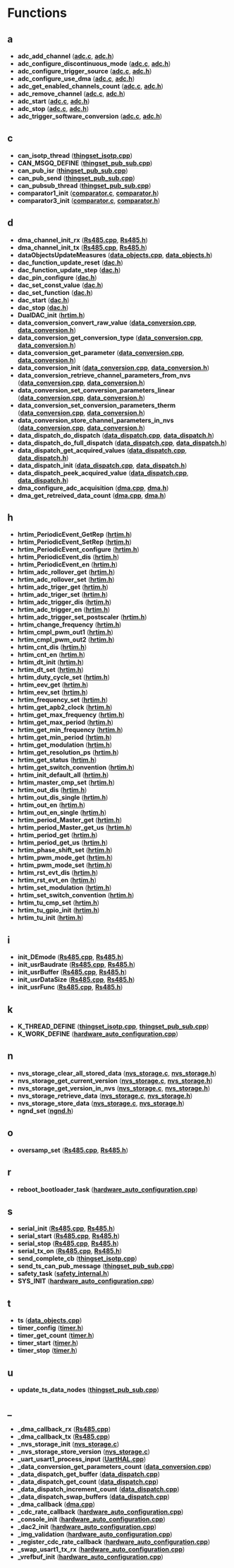 
# Functions



## a

* **adc\_add\_channel** ([**adc.c**](adc_8c.md), [**adc.h**](adc_8h.md))
* **adc\_configure\_discontinuous\_mode** ([**adc.c**](adc_8c.md), [**adc.h**](adc_8h.md))
* **adc\_configure\_trigger\_source** ([**adc.c**](adc_8c.md), [**adc.h**](adc_8h.md))
* **adc\_configure\_use\_dma** ([**adc.c**](adc_8c.md), [**adc.h**](adc_8h.md))
* **adc\_get\_enabled\_channels\_count** ([**adc.c**](adc_8c.md), [**adc.h**](adc_8h.md))
* **adc\_remove\_channel** ([**adc.c**](adc_8c.md), [**adc.h**](adc_8h.md))
* **adc\_start** ([**adc.c**](adc_8c.md), [**adc.h**](adc_8h.md))
* **adc\_stop** ([**adc.c**](adc_8c.md), [**adc.h**](adc_8h.md))
* **adc\_trigger\_software\_conversion** ([**adc.c**](adc_8c.md), [**adc.h**](adc_8h.md))


## c

* **can\_isotp\_thread** ([**thingset\_isotp.cpp**](thingset__isotp_8cpp.md))
* **CAN\_MSGQ\_DEFINE** ([**thingset\_pub\_sub.cpp**](thingset__pub__sub_8cpp.md))
* **can\_pub\_isr** ([**thingset\_pub\_sub.cpp**](thingset__pub__sub_8cpp.md))
* **can\_pub\_send** ([**thingset\_pub\_sub.cpp**](thingset__pub__sub_8cpp.md))
* **can\_pubsub\_thread** ([**thingset\_pub\_sub.cpp**](thingset__pub__sub_8cpp.md))
* **comparator1\_init** ([**comparator.c**](comparator_8c.md), [**comparator.h**](comparator_8h.md))
* **comparator3\_init** ([**comparator.c**](comparator_8c.md), [**comparator.h**](comparator_8h.md))


## d

* **dma\_channel\_init\_rx** ([**Rs485.cpp**](Rs485_8cpp.md), [**Rs485.h**](Rs485_8h.md))
* **dma\_channel\_init\_tx** ([**Rs485.cpp**](Rs485_8cpp.md), [**Rs485.h**](Rs485_8h.md))
* **dataObjectsUpdateMeasures** ([**data\_objects.cpp**](data__objects_8cpp.md), [**data\_objects.h**](data__objects_8h.md))
* **dac\_function\_update\_reset** ([**dac.h**](dac_8h.md))
* **dac\_function\_update\_step** ([**dac.h**](dac_8h.md))
* **dac\_pin\_configure** ([**dac.h**](dac_8h.md))
* **dac\_set\_const\_value** ([**dac.h**](dac_8h.md))
* **dac\_set\_function** ([**dac.h**](dac_8h.md))
* **dac\_start** ([**dac.h**](dac_8h.md))
* **dac\_stop** ([**dac.h**](dac_8h.md))
* **DualDAC\_init** ([**hrtim.h**](hrtim_8h.md))
* **data\_conversion\_convert\_raw\_value** ([**data\_conversion.cpp**](data__conversion_8cpp.md), [**data\_conversion.h**](data__conversion_8h.md))
* **data\_conversion\_get\_conversion\_type** ([**data\_conversion.cpp**](data__conversion_8cpp.md), [**data\_conversion.h**](data__conversion_8h.md))
* **data\_conversion\_get\_parameter** ([**data\_conversion.cpp**](data__conversion_8cpp.md), [**data\_conversion.h**](data__conversion_8h.md))
* **data\_conversion\_init** ([**data\_conversion.cpp**](data__conversion_8cpp.md), [**data\_conversion.h**](data__conversion_8h.md))
* **data\_conversion\_retrieve\_channel\_parameters\_from\_nvs** ([**data\_conversion.cpp**](data__conversion_8cpp.md), [**data\_conversion.h**](data__conversion_8h.md))
* **data\_conversion\_set\_conversion\_parameters\_linear** ([**data\_conversion.cpp**](data__conversion_8cpp.md), [**data\_conversion.h**](data__conversion_8h.md))
* **data\_conversion\_set\_conversion\_parameters\_therm** ([**data\_conversion.cpp**](data__conversion_8cpp.md), [**data\_conversion.h**](data__conversion_8h.md))
* **data\_conversion\_store\_channel\_parameters\_in\_nvs** ([**data\_conversion.cpp**](data__conversion_8cpp.md), [**data\_conversion.h**](data__conversion_8h.md))
* **data\_dispatch\_do\_dispatch** ([**data\_dispatch.cpp**](data__dispatch_8cpp.md), [**data\_dispatch.h**](data__dispatch_8h.md))
* **data\_dispatch\_do\_full\_dispatch** ([**data\_dispatch.cpp**](data__dispatch_8cpp.md), [**data\_dispatch.h**](data__dispatch_8h.md))
* **data\_dispatch\_get\_acquired\_values** ([**data\_dispatch.cpp**](data__dispatch_8cpp.md), [**data\_dispatch.h**](data__dispatch_8h.md))
* **data\_dispatch\_init** ([**data\_dispatch.cpp**](data__dispatch_8cpp.md), [**data\_dispatch.h**](data__dispatch_8h.md))
* **data\_dispatch\_peek\_acquired\_value** ([**data\_dispatch.cpp**](data__dispatch_8cpp.md), [**data\_dispatch.h**](data__dispatch_8h.md))
* **dma\_configure\_adc\_acquisition** ([**dma.cpp**](dma_8cpp.md), [**dma.h**](dma_8h.md))
* **dma\_get\_retreived\_data\_count** ([**dma.cpp**](dma_8cpp.md), [**dma.h**](dma_8h.md))


## h

* **hrtim\_PeriodicEvent\_GetRep** ([**hrtim.h**](hrtim_8h.md))
* **hrtim\_PeriodicEvent\_SetRep** ([**hrtim.h**](hrtim_8h.md))
* **hrtim\_PeriodicEvent\_configure** ([**hrtim.h**](hrtim_8h.md))
* **hrtim\_PeriodicEvent\_dis** ([**hrtim.h**](hrtim_8h.md))
* **hrtim\_PeriodicEvent\_en** ([**hrtim.h**](hrtim_8h.md))
* **hrtim\_adc\_rollover\_get** ([**hrtim.h**](hrtim_8h.md))
* **hrtim\_adc\_rollover\_set** ([**hrtim.h**](hrtim_8h.md))
* **hrtim\_adc\_triger\_get** ([**hrtim.h**](hrtim_8h.md))
* **hrtim\_adc\_triger\_set** ([**hrtim.h**](hrtim_8h.md))
* **hrtim\_adc\_trigger\_dis** ([**hrtim.h**](hrtim_8h.md))
* **hrtim\_adc\_trigger\_en** ([**hrtim.h**](hrtim_8h.md))
* **hrtim\_adc\_trigger\_set\_postscaler** ([**hrtim.h**](hrtim_8h.md))
* **hrtim\_change\_frequency** ([**hrtim.h**](hrtim_8h.md))
* **hrtim\_cmpl\_pwm\_out1** ([**hrtim.h**](hrtim_8h.md))
* **hrtim\_cmpl\_pwm\_out2** ([**hrtim.h**](hrtim_8h.md))
* **hrtim\_cnt\_dis** ([**hrtim.h**](hrtim_8h.md))
* **hrtim\_cnt\_en** ([**hrtim.h**](hrtim_8h.md))
* **hrtim\_dt\_init** ([**hrtim.h**](hrtim_8h.md))
* **hrtim\_dt\_set** ([**hrtim.h**](hrtim_8h.md))
* **hrtim\_duty\_cycle\_set** ([**hrtim.h**](hrtim_8h.md))
* **hrtim\_eev\_get** ([**hrtim.h**](hrtim_8h.md))
* **hrtim\_eev\_set** ([**hrtim.h**](hrtim_8h.md))
* **hrtim\_frequency\_set** ([**hrtim.h**](hrtim_8h.md))
* **hrtim\_get\_apb2\_clock** ([**hrtim.h**](hrtim_8h.md))
* **hrtim\_get\_max\_frequency** ([**hrtim.h**](hrtim_8h.md))
* **hrtim\_get\_max\_period** ([**hrtim.h**](hrtim_8h.md))
* **hrtim\_get\_min\_frequency** ([**hrtim.h**](hrtim_8h.md))
* **hrtim\_get\_min\_period** ([**hrtim.h**](hrtim_8h.md))
* **hrtim\_get\_modulation** ([**hrtim.h**](hrtim_8h.md))
* **hrtim\_get\_resolution\_ps** ([**hrtim.h**](hrtim_8h.md))
* **hrtim\_get\_status** ([**hrtim.h**](hrtim_8h.md))
* **hrtim\_get\_switch\_convention** ([**hrtim.h**](hrtim_8h.md))
* **hrtim\_init\_default\_all** ([**hrtim.h**](hrtim_8h.md))
* **hrtim\_master\_cmp\_set** ([**hrtim.h**](hrtim_8h.md))
* **hrtim\_out\_dis** ([**hrtim.h**](hrtim_8h.md))
* **hrtim\_out\_dis\_single** ([**hrtim.h**](hrtim_8h.md))
* **hrtim\_out\_en** ([**hrtim.h**](hrtim_8h.md))
* **hrtim\_out\_en\_single** ([**hrtim.h**](hrtim_8h.md))
* **hrtim\_period\_Master\_get** ([**hrtim.h**](hrtim_8h.md))
* **hrtim\_period\_Master\_get\_us** ([**hrtim.h**](hrtim_8h.md))
* **hrtim\_period\_get** ([**hrtim.h**](hrtim_8h.md))
* **hrtim\_period\_get\_us** ([**hrtim.h**](hrtim_8h.md))
* **hrtim\_phase\_shift\_set** ([**hrtim.h**](hrtim_8h.md))
* **hrtim\_pwm\_mode\_get** ([**hrtim.h**](hrtim_8h.md))
* **hrtim\_pwm\_mode\_set** ([**hrtim.h**](hrtim_8h.md))
* **hrtim\_rst\_evt\_dis** ([**hrtim.h**](hrtim_8h.md))
* **hrtim\_rst\_evt\_en** ([**hrtim.h**](hrtim_8h.md))
* **hrtim\_set\_modulation** ([**hrtim.h**](hrtim_8h.md))
* **hrtim\_set\_switch\_convention** ([**hrtim.h**](hrtim_8h.md))
* **hrtim\_tu\_cmp\_set** ([**hrtim.h**](hrtim_8h.md))
* **hrtim\_tu\_gpio\_init** ([**hrtim.h**](hrtim_8h.md))
* **hrtim\_tu\_init** ([**hrtim.h**](hrtim_8h.md))


## i

* **init\_DEmode** ([**Rs485.cpp**](Rs485_8cpp.md), [**Rs485.h**](Rs485_8h.md))
* **init\_usrBaudrate** ([**Rs485.cpp**](Rs485_8cpp.md), [**Rs485.h**](Rs485_8h.md))
* **init\_usrBuffer** ([**Rs485.cpp**](Rs485_8cpp.md), [**Rs485.h**](Rs485_8h.md))
* **init\_usrDataSize** ([**Rs485.cpp**](Rs485_8cpp.md), [**Rs485.h**](Rs485_8h.md))
* **init\_usrFunc** ([**Rs485.cpp**](Rs485_8cpp.md), [**Rs485.h**](Rs485_8h.md))


## k

* **K\_THREAD\_DEFINE** ([**thingset\_isotp.cpp**](thingset__isotp_8cpp.md), [**thingset\_pub\_sub.cpp**](thingset__pub__sub_8cpp.md))
* **K\_WORK\_DEFINE** ([**hardware\_auto\_configuration.cpp**](hardware__auto__configuration_8cpp.md))


## n

* **nvs\_storage\_clear\_all\_stored\_data** ([**nvs\_storage.c**](nvs__storage_8c.md), [**nvs\_storage.h**](nvs__storage_8h.md))
* **nvs\_storage\_get\_current\_version** ([**nvs\_storage.c**](nvs__storage_8c.md), [**nvs\_storage.h**](nvs__storage_8h.md))
* **nvs\_storage\_get\_version\_in\_nvs** ([**nvs\_storage.c**](nvs__storage_8c.md), [**nvs\_storage.h**](nvs__storage_8h.md))
* **nvs\_storage\_retrieve\_data** ([**nvs\_storage.c**](nvs__storage_8c.md), [**nvs\_storage.h**](nvs__storage_8h.md))
* **nvs\_storage\_store\_data** ([**nvs\_storage.c**](nvs__storage_8c.md), [**nvs\_storage.h**](nvs__storage_8h.md))
* **ngnd\_set** ([**ngnd.h**](ngnd_8h.md))


## o

* **oversamp\_set** ([**Rs485.cpp**](Rs485_8cpp.md), [**Rs485.h**](Rs485_8h.md))


## r

* **reboot\_bootloader\_task** ([**hardware\_auto\_configuration.cpp**](hardware__auto__configuration_8cpp.md))


## s

* **serial\_init** ([**Rs485.cpp**](Rs485_8cpp.md), [**Rs485.h**](Rs485_8h.md))
* **serial\_start** ([**Rs485.cpp**](Rs485_8cpp.md), [**Rs485.h**](Rs485_8h.md))
* **serial\_stop** ([**Rs485.cpp**](Rs485_8cpp.md), [**Rs485.h**](Rs485_8h.md))
* **serial\_tx\_on** ([**Rs485.cpp**](Rs485_8cpp.md), [**Rs485.h**](Rs485_8h.md))
* **send\_complete\_cb** ([**thingset\_isotp.cpp**](thingset__isotp_8cpp.md))
* **send\_ts\_can\_pub\_message** ([**thingset\_pub\_sub.cpp**](thingset__pub__sub_8cpp.md))
* **safety\_task** ([**safety\_internal.h**](safety__internal_8h.md))
* **SYS\_INIT** ([**hardware\_auto\_configuration.cpp**](hardware__auto__configuration_8cpp.md))


## t

* **ts** ([**data\_objects.cpp**](data__objects_8cpp.md))
* **timer\_config** ([**timer.h**](timer_8h.md))
* **timer\_get\_count** ([**timer.h**](timer_8h.md))
* **timer\_start** ([**timer.h**](timer_8h.md))
* **timer\_stop** ([**timer.h**](timer_8h.md))


## u

* **update\_ts\_data\_nodes** ([**thingset\_pub\_sub.cpp**](thingset__pub__sub_8cpp.md))


## _

* **\_dma\_callback\_rx** ([**Rs485.cpp**](Rs485_8cpp.md))
* **\_dma\_callback\_tx** ([**Rs485.cpp**](Rs485_8cpp.md))
* **\_nvs\_storage\_init** ([**nvs\_storage.c**](nvs__storage_8c.md))
* **\_nvs\_storage\_store\_version** ([**nvs\_storage.c**](nvs__storage_8c.md))
* **\_uart\_usart1\_process\_input** ([**UartHAL.cpp**](UartHAL_8cpp.md))
* **\_data\_conversion\_get\_parameters\_count** ([**data\_conversion.cpp**](data__conversion_8cpp.md))
* **\_data\_dispatch\_get\_buffer** ([**data\_dispatch.cpp**](data__dispatch_8cpp.md))
* **\_data\_dispatch\_get\_count** ([**data\_dispatch.cpp**](data__dispatch_8cpp.md))
* **\_data\_dispatch\_increment\_count** ([**data\_dispatch.cpp**](data__dispatch_8cpp.md))
* **\_data\_dispatch\_swap\_buffers** ([**data\_dispatch.cpp**](data__dispatch_8cpp.md))
* **\_dma\_callback** ([**dma.cpp**](dma_8cpp.md))
* **\_cdc\_rate\_callback** ([**hardware\_auto\_configuration.cpp**](hardware__auto__configuration_8cpp.md))
* **\_console\_init** ([**hardware\_auto\_configuration.cpp**](hardware__auto__configuration_8cpp.md))
* **\_dac2\_init** ([**hardware\_auto\_configuration.cpp**](hardware__auto__configuration_8cpp.md))
* **\_img\_validation** ([**hardware\_auto\_configuration.cpp**](hardware__auto__configuration_8cpp.md))
* **\_register\_cdc\_rate\_callback** ([**hardware\_auto\_configuration.cpp**](hardware__auto__configuration_8cpp.md))
* **\_swap\_usart1\_tx\_rx** ([**hardware\_auto\_configuration.cpp**](hardware__auto__configuration_8cpp.md))
* **\_vrefbuf\_init** ([**hardware\_auto\_configuration.cpp**](hardware__auto__configuration_8cpp.md))




